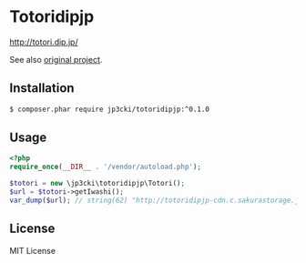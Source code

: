 # Totoridipjp

http://totori.dip.jp/

See also [original project](https://github.com/toshia/totoridipjp-ruby).

## Installation

```sh
$ composer.phar require jp3cki/totoridipjp:^0.1.0
```

## Usage

```php
<?php
require_once(__DIR__ . '/vendor/autoload.php');

$totori = new \jp3cki\totoridipjp\Totori();
$url = $totori->getIwashi();
var_dump($url); // string(62) "http://totoridipjp-cdn.c.sakurastorage.jp/imgs/totori_vita.jpg"
```

## License

MIT License
